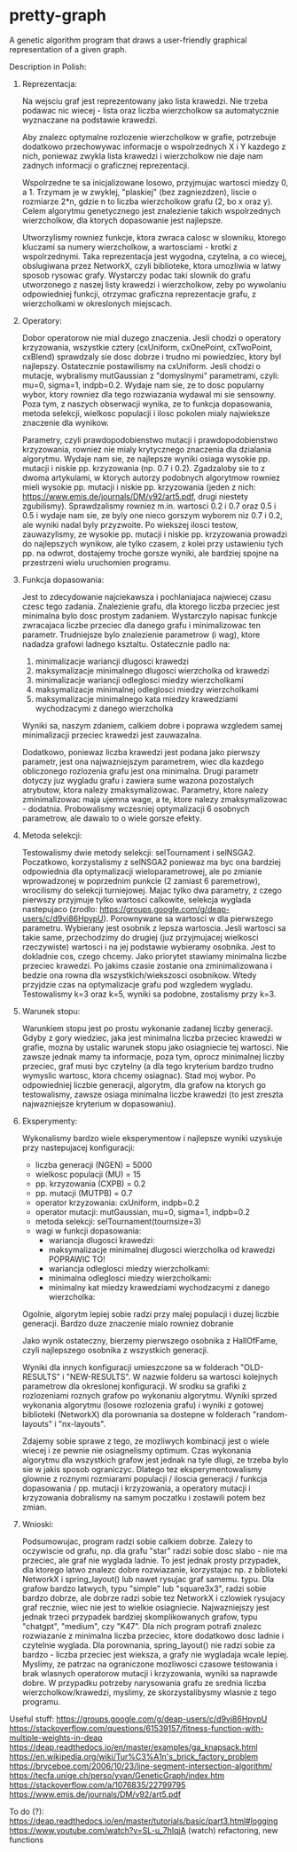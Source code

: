 # pretty-graph
A genetic algorithm program that draws a user-friendly graphical representation of a given graph.

Description in Polish:

1. Reprezentacja:

    Na wejsciu graf jest reprezentowany jako lista krawedzi. Nie trzeba podawac nic wiecej - lista oraz liczba wierzcholkow sa automatycznie wyznaczane na podstawie krawedzi.

    Aby znalezc optymalne rozlozenie wierzcholkow w grafie, potrzebuje dodatkowo przechowywac informacje o wspolrzednych X i Y kazdego z nich, poniewaz zwykla lista krawedzi i wierzcholkow nie daje nam zadnych informacji o graficznej reprezentacji.

    Wspolrzedne te sa inicjalizowane losowo, przyjmujac wartosci miedzy 0, a 1. Trzymam je w zwyklej, "plaskiej" (bez zagniezdzen), liscie o rozmiarze 2*n, gdzie n to liczba wierzcholkow grafu (2, bo x oraz y). Celem algorytmu genetycznego jest znalezienie takich wspolrzednych wierzcholkow, dla ktorych dopasowanie jest najlepsze.

    Utworzylismy rowniez funkcje, ktora zwraca calosc w slowniku, ktorego kluczami sa numery wierzcholkow, a wartosciami - krotki z wspolrzednymi. Taka reprezentacja jest wygodna, czytelna, a co wiecej, obslugiwana przez NetworkX, czyli biblioteke, ktora umozliwia w latwy sposob rysowac grafy. Wystarczy podac taki slownik do grafu utworzonego z naszej listy krawedzi i wierzcholkow, zeby po wywolaniu odpowiedniej funkcji, otrzymac graficzna reprezentacje grafu, z wierzcholkami w okreslonych miejscach.

2. Operatory:

    Dobor operatorow nie mial duzego znaczenia. Jesli chodzi o operatory krzyzowania, wszystkie cztery (cxUniform, cxOnePoint, cxTwoPoint, cxBlend) sprawdzaly sie dosc dobrze i trudno mi powiedziec, ktory byl najlepszy. Ostatecznie postawilismy na cxUniform. Jesli chodzi o mutacje, wybralismy mutGaussian z "domyslnymi" parametrami, czyli: mu=0, sigma=1, indpb=0.2. Wydaje nam sie, ze to dosc popularny wybor, ktory rowniez dla tego rozwiazania wydawal mi sie sensowny. Poza tym, z naszych obserwacji wynika, ze to funkcja dopasowania, metoda selekcji, wielkosc populacji i ilosc pokolen mialy najwieksze znaczenie dla wynikow. 

    Parametry, czyli prawdopodobienstwo mutacji i prawdopodobienstwo krzyzowania, rowniez nie mialy krytycznego znaczenia dla dzialania algorytmu. Wydaje nam sie, ze najlepsze wyniki osiaga wysokie pp. mutacji i niskie pp. krzyzowania (np. 0.7 i 0.2). Zgadzaloby sie to z dwoma artykulami, w ktorych autorzy podobnych algorytmow rowniez mieli wysokie pp. mutacji i niskie pp. krzyzowania (jeden z nich: https://www.emis.de/journals/DM/v92/art5.pdf, drugi niestety zgubilismy). Sprawdzalismy rowniez m.in. wartosci 0.2 i 0.7 oraz 0.5 i 0.5 i wydaje nam sie, ze byly one nieco gorszym wyborem niz 0.7 i 0.2, ale wyniki nadal byly przyzwoite. Po wiekszej ilosci testow, zauwazylismy, ze wysokie pp. mutacji i niskie pp. krzyzowania prowadzi do najlepszych wynikow, ale tylko czasem, z kolei przy ustawieniu tych pp. na odwrot, dostajemy troche gorsze wyniki, ale bardziej spojne na przestrzeni wielu uruchomien programu.

4. Funkcja dopasowania:

    Jest to zdecydowanie najciekawsza i pochlaniajaca najwiecej czasu czesc tego zadania. Znalezienie grafu, dla ktorego
    liczba przeciec jest minimalna bylo dosc prostym zadaniem. Wystarczylo napisac funkcje zwracajaca liczbe przeciec dla
    danego grafu i minimalizowac ten parametr. Trudniejsze bylo znalezienie parametrow (i wag), ktore nadadza grafowi ladnego
    ksztaltu. Ostatecznie padlo na:
      1. minimalizacje wariancji dlugosci krawedzi
      2. maksymalizacje minimalnego dlugosci wierzcholka od krawedzi
      3. minimalizacje wariancji odleglosci miedzy wierzcholkami
      4. maksymalizacje minimalnej odleglosci miedzy wierzcholkami
      5. maksymalizacje minimalnego kata miedzy krawedziami wychodzacymi z danego wierzcholka
    
    Wyniki sa, naszym zdaniem, calkiem dobre i poprawa wzgledem samej minimalizacji przeciec krawedzi jest zauwazalna.

    Dodatkowo, poniewaz liczba krawedzi jest podana jako pierwszy parametr, jest ona najwazniejszym parametrem, wiec
    dla kazdego obliczonego rozlozenia grafu jest ona minimalna. Drugi parametr dotyczy juz wygladu grafu i zawiera sume wazona pozostalych atrybutow, ktora nalezy zmaksymalizowac. Parametry, ktore nalezy zminimalizowac maja ujemna wage, a te, ktore nalezy zmaksymalizowac - dodatnia. Probowalismy wczesniej optymalizacji 6 osobnych parametrow, ale dawalo to o wiele gorsze efekty.

3. Metoda selekcji:

    Testowalismy dwie metody selekcji: selTournament i selNSGA2. Poczatkowo, korzystalismy z selNSGA2 poniewaz ma byc ona
    bardziej odpowiednia dla optymalizacji wieloparametrowej, ale po zmianie wprowadzonej w poprzednim punkcie (2 zamiast 6 paremetrow), wrocilismy do selekcji turniejowej. Majac tylko dwa parametry, z czego pierwszy przyjmuje tylko wartosci calkowite, selekcja wyglada nastepujaco (zrodlo: https://groups.google.com/g/deap-users/c/d9vi86HpypU). Porownywane sa wartosci w dla pierwszego parametru. Wybierany jest osobnik z lepsza wartoscia. Jesli wartosci sa takie same, przechodzimy do drugiej (juz przyjmujacej wielkosci rzeczywiste) wartosci i na jej podstawie wybieramy osobnika. Jest to dokladnie cos, czego chcemy. Jako priorytet stawiamy minimalna liczbe przeciec krawedzi. Po jakims czasie zostanie ona zminimalizowana i bedzie ona rowna dla wszystkich/wiekszosci osobnikow. Wtedy przyjdzie czas na optymalizacje grafu pod wzgledem wygladu. Testowalismy k=3 oraz k=5, wyniki sa podobne, zostalismy przy k=3.

5. Warunek stopu:

    Warunkiem stopu jest po prostu wykonanie zadanej liczby generacji. Gdyby z gory wiedziec, jaka jest minimalna liczba przeciec krawedzi w grafie, mozna by ustalic warunek stopu jako osiagniecie tej wartosci. Nie zawsze jednak mamy ta informacje, poza tym, oprocz minimalnej liczby przeciec, graf musi byc czytelny (a dla tego kryterium bardzo trudno wymyslic wartosc, ktora chcemy osiagnac). Stad moj wybor. Po odpowiedniej liczbie generacji, algorytm, dla grafow na ktorych go testowalismy, zawsze osiaga minimalna liczbe krawedzi (to jest zreszta najwazniejsze kryterium w dopasowaniu).

6. Eksperymenty:

    Wykonalismy bardzo wiele eksperymentow i najlepsze wyniki uzyskuje przy nastepujacej konfiguracji:
    * liczba generacji (NGEN) = 5000
    * wielkosc populacji (MU) = 15
    * pp. krzyzowania (CXPB) = 0.2
    * pp. mutacji (MUTPB) = 0.7
    * operator krzyzowania: cxUniform, indpb=0.2
    * operator mutacji: mutGaussian, mu=0, sigma=1, indpb=0.2
    * metoda selekcji: selTournament(tournsize=3)
    * wagi w funkcji dopasowania:
        * wariancja dlugosci krawedzi: 
        * maksymalizacje minimalnej dlugosci wierzcholka od krawedzi POPRAWIC TO!
        * wariancja odleglosci miedzy wierzcholkami:
        * minimalna odleglosci miedzy wierzcholkami:
        * minimalny kat miedzy krawedziami wychodzacymi z danego wierzcholka:


    Ogolnie, algorytm lepiej sobie radzi przy malej populacji i duzej liczbie generacji. Bardzo duze znaczenie mialo rowniez dobranie

    Jako wynik ostateczny, bierzemy pierwszego osobnika z HallOfFame, czyli najlepszego osobnika z wszystkich generacji.

    Wyniki dla innych konfiguracji umieszczone sa w folderach "OLD-RESULTS" i "NEW-RESULTS". W nazwie folderu sa wartosci kolejnych parametrow dla okreslonej konfiguracji. W srodku sa grafiki z rozlozeniami roznych grafow po wykonaniu algorytmu. Wyniki sprzed wykonania algorytmu (losowe rozlozenia grafu) i wyniki z gotowej biblioteki (NetworkX) dla porownania sa dostepne w folderach "random-layouts" i "nx-layouts".

    Zdajemy sobie sprawe z tego, ze mozliwych kombinacji jest o wiele wiecej i ze pewnie nie osiagnelismy optimum. Czas wykonania algorytmu dla wszystkich grafow jest jednak na tyle dlugi, ze trzeba bylo sie w jakis sposob ograniczyc. Dlatego tez eksperymentowalismy glownie z roznymi rozmiarami populacji / iloscia generacji / funkcja dopasowania / pp. mutacji i krzyzowania, a operatory mutacji i krzyzowania dobralismy na samym poczatku i zostawili potem bez zmian.

7. Wnioski:

    Podsumowujac, program radzi sobie calkiem dobrze. Zalezy to oczywiscie od grafu, np. dla grafu "star" radzi sobie
    dosc slabo - nie ma przeciec, ale graf nie wyglada ladnie. To jest jednak prosty przypadek, dla ktorego latwo znalezc
    dobre rozwiazanie, korzystajac np. z biblioteki NetworkX i spring_layout() lub nawet rysujac graf samemu. typu. Dla grafow 
    bardzo latwych, typu "simple" lub "square3x3", radzi sobie bardzo dobrze, ale dobrze radzi sobie tez NetworkX i czlowiek 
    rysujacy graf recznie, wiec nie jest to wielkie osiagniecie. Najwazniejszy jest jednak trzeci przypadek bardziej skomplikowanych grafow, typu "chatgpt", "medium", czy "K47". Dla nich program potrafi znalezc rozwiazanie z minimalna liczba przeciec, ktore dodatkowo dosc ladnie i czytelnie wyglada. Dla porownania, spring_layout() nie radzi sobie za bardzo - liczba przeciec jest wieksza, a grafy nie wygladaja wcale lepiej. Myslimy, ze patrzac na ograniczone mozliwosci czasowe testowania i brak wlasnych operatorow mutacji i krzyzowania, wyniki sa naprawde dobre. W przypadku potrzeby narysowania grafu ze srednia liczba wierzcholkow/krawedzi, myslimy, ze skorzystalibysmy wlasnie z tego programu.

Useful stuff:
https://groups.google.com/g/deap-users/c/d9vi86HpypU
https://stackoverflow.com/questions/61539157/fitness-function-with-multiple-weights-in-deap
https://deap.readthedocs.io/en/master/examples/ga_knapsack.html
https://en.wikipedia.org/wiki/Tur%C3%A1n's_brick_factory_problem
https://bryceboe.com/2006/10/23/line-segment-intersection-algorithm/
https://tecfa.unige.ch/perso/yvan/GeneticGraph/index.htm
https://stackoverflow.com/a/1076835/22799795
https://www.emis.de/journals/DM/v92/art5.pdf

To do (?):
https://deap.readthedocs.io/en/master/tutorials/basic/part3.html#logging
https://www.youtube.com/watch?v=SL-u_7hIqjA (watch)
refactoring, new functions
